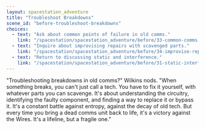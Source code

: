 ```yaml
---
layout: spacestation_adventure
title: "Troubleshoot Breakdowns"
scene_id: "before-troubleshoot-breakdowns"
choices:
  - text: "Ask about common points of failure in old comms."
    link: "/spacestation/spacestation_adventure/before/33-common-comms-failures"
  - text: "Inquire about improvising repairs with scavenged parts."
    link: "/spacestation/spacestation_adventure/before/34-improvise-repairs"
  - text: "Return to discussing static and interference."
    link: "/spacestation/spacestation_adventure/before/31-static-interference"
---
```


"Troubleshooting breakdowns in old comms?" Wilkins nods. "When something breaks, you can't just call a tech. You have to fix it yourself, with whatever parts you can scavenge. It's about understanding the circuitry, identifying the faulty component, and finding a way to replace it or bypass it. It's a constant battle against entropy, against the decay of old tech. But every time you bring a dead comms unit back to life, it's a victory against the Wires. It's a lifeline, but a fragile one."
